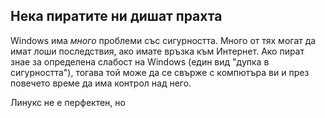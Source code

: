 <?php require("../../entete.php"); ?> <?php require("../../base.php"); ?>

<div id="corps">

<h2>Нека пиратите ни дишат прахта</h2>

<p>Windows има <i>много</i> проблеми със сигурността. Много от тях могат да имат лоши последствия, ако имате връзка към Интернет. Ако пират знае за определена слабост на Windows (един вид "дупка в сигурността"), тогава той може да се свърже с компютъра ви и през повечето време да има контрол над него.
 </p>

<p>Линукс не е перфектен, но</p>

</div>


